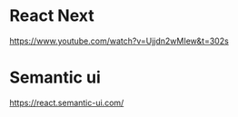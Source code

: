 # React Next
https://www.youtube.com/watch?v=Ujjdn2wMIew&t=302s


# Semantic ui
https://react.semantic-ui.com/